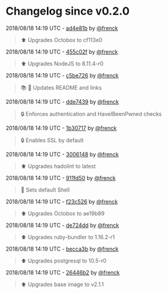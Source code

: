 # Changelog since v0.2.0

2018/08/18 14:19 UTC - [ad4e81b](https://github.com/hassio-addons/addon-octobox/commit/ad4e81b6cc6be9b788a1ff18b2dc67713549e326) by [@frenck](https://github.com/frenck)
> :arrow_up: Upgrades Octobox to cf113e0 

2018/08/18 14:19 UTC - [455c02f](https://github.com/hassio-addons/addon-octobox/commit/455c02f176ff035237f3a9c9e754062dd4e13071) by [@frenck](https://github.com/frenck)
> :arrow_up: Upgrades NodeJS to 8.11.4-r0 

2018/08/18 14:19 UTC - [c5be726](https://github.com/hassio-addons/addon-octobox/commit/c5be726c4738fefcfc6e6fdd367045daa1f0282b) by [@frenck](https://github.com/frenck)
> :books: :shirt: Updates README and links 

2018/08/18 14:19 UTC - [dde7439](https://github.com/hassio-addons/addon-octobox/commit/dde7439331162a770fe1eeb6ca18179bc85bd43b) by [@frenck](https://github.com/frenck)
> :lock: Enforces authentication and HaveIBeenPwned checks 

2018/08/18 14:19 UTC - [1b30717](https://github.com/hassio-addons/addon-octobox/commit/1b3071773e413e2c05650a1e7e9aa0ca8c3168c9) by [@frenck](https://github.com/frenck)
> :lock: Enables SSL by default 

2018/08/18 14:19 UTC - [3006148](https://github.com/hassio-addons/addon-octobox/commit/30061485b44e9769d63b3f44dbd220ba1477a005) by [@frenck](https://github.com/frenck)
> :arrow_up: Upgrades hadolint to latest 

2018/08/18 14:19 UTC - [911fd50](https://github.com/hassio-addons/addon-octobox/commit/911fd50b7d67c552af0e87267446e2208080dc68) by [@frenck](https://github.com/frenck)
> :whale: Sets default Shell 

2018/08/18 14:19 UTC - [f23c526](https://github.com/hassio-addons/addon-octobox/commit/f23c526b5764720ca01835a3b42e295c85859387) by [@frenck](https://github.com/frenck)
> :arrow_up: Upgrades Octobox to ae19b89 

2018/08/18 14:19 UTC - [de724dd](https://github.com/hassio-addons/addon-octobox/commit/de724dda1f840df3706e34ac0de8eb1c0ef6a1da) by [@frenck](https://github.com/frenck)
> :arrow_up: Upgrades ruby-bundler to 1.16.2-r1 

2018/08/18 14:19 UTC - [becca3b](https://github.com/hassio-addons/addon-octobox/commit/becca3bf6ccc1defaa3363185c415558cddf59a2) by [@frenck](https://github.com/frenck)
> :arrow_up: Upgrades postgresql to 10.5-r0 

2018/08/18 14:19 UTC - [26446b2](https://github.com/hassio-addons/addon-octobox/commit/26446b27f27f53c1aa8fe2829a886f4436050939) by [@frenck](https://github.com/frenck)
> :arrow_up: Upgrades base image to v2.1.1 

